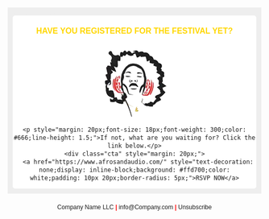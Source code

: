 <div class="email-background" style="background: #eeeeee;padding: 10px;">
  <div class="pre-header" style="max-width: 500px;background: #eeeeee;color: #eeeeee;font-size: 5px;"> <!--TEXT THAT ENCOURAGES USER TO READ EMAIL-->
    Afros and Audio Festival June 2019
  </div>
  <div class="email-container" style="max-width: 500px;background: white;font-family: sans-serif;margin: 0 auto;overflow: hidden;border-radius: 5px;text-align: center;"> <!--Grows and shrinks according to browser-->
    <h1 style="color: gold;font-size: 16px;"> HAVE YOU REGISTERED FOR THE FESTIVAL YET?</h1>
       <img src="https://github.com/3Dia/Afros-Email/raw/master/AALogo.jpg">

    <p style="margin: 20px;font-size: 18px;font-weight: 300;color: #666;line-height: 1.5;">If not, what are you waiting for? Click the link below.</p>
    <div class="cta" style="margin: 20px;">
      <a href="https://www.afrosandaudio.com/" style="text-decoration: none;display: inline-block;background: #ffd700;color: white;padding: 10px 20px;border-radius: 5px;">RSVP NOW</a>
  </div>

</div>

<div class="footer-junk" style="max-width: 500px;text-align: center;background: none;padding: 20px;font-size: 12px;margin: 0 auto;font-family: sans-serif;overflow: hidden;">
  Company Name LLC <strong style="color:red;">|</strong>  info@Company.com  <strong style="color:red;">|</strong>  Unsubscribe
</div>
</div>
